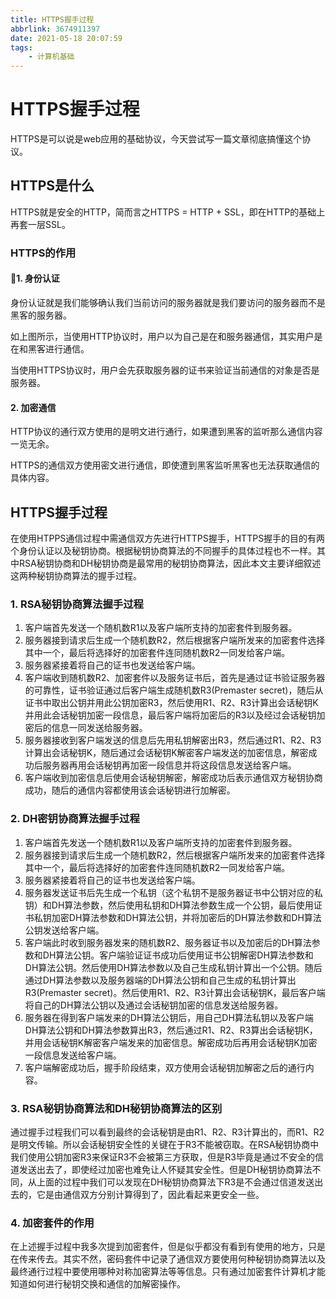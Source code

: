 ```yaml
---
title: HTTPS握手过程
abbrlink: 3674911397
date: 2021-05-18 20:07:59
tags: 
    - 计算机基础
---
```

# HTTPS握手过程

HTTPS是可以说是web应用的基础协议，今天尝试写一篇文章彻底搞懂这个协议。

## HTTPS是什么

HTTPS就是安全的HTTP，简而言之HTTPS = HTTP + SSL，即在HTTP的基础上再套一层SSL。

### HTTPS的作用

#### 1. 身份认证

身份认证就是我们能够确认我们当前访问的服务器就是我们要访问的服务器而不是黑客的服务器。

<BlogImage src="/HTTPS握手过程/HTTP中间人攻击.png" />

如上图所示，当使用HTTP协议时，用户以为自己是在和服务器通信，其实用户是在和黑客进行通信。

<BlogImage src="/HTTPS握手过程/HTTPS身份认证.png" />

当使用HTTPS协议时，用户会先获取服务器的证书来验证当前通信的对象是否是服务器。

#### 2. 加密通信

HTTP协议的通行双方使用的是明文进行通行，如果遭到黑客的监听那么通信内容一览无余。

<BlogImage src="/HTTPS握手过程/HTTP明文通信.png" />

HTTPS的通信双方使用密文进行通信，即使遭到黑客监听黑客也无法获取通信的具体内容。

<BlogImage src="/HTTPS握手过程/HTTPS加密通信.png" />

## HTTPS握手过程

在使用HTPPS通信过程中需通信双方先进行HTTPS握手，HTTPS握手的目的有两个身份认证以及秘钥协商。根据秘钥协商算法的不同握手的具体过程也不一样。其中RSA秘钥协商和DH秘钥协商是最常用的秘钥协商算法，因此本文主要详细叙述这两种秘钥协商算法的握手过程。

### 1. RSA秘钥协商算法握手过程

1. 客户端首先发送一个随机数R1以及客户端所支持的加密套件到服务器。
2. 服务器接到请求后生成一个随机数R2，然后根据客户端所发来的加密套件选择其中一个，最后将选择好的加密套件连同随机数R2一同发给客户端。
3. 服务器紧接着将自己的证书也发送给客户端。
4. 客户端收到随机数R2、加密套件以及服务证书后，首先是通过证书验证服务器的可靠性，证书验证通过后客户端生成随机数R3(Premaster secret)，随后从证书中取出公钥并用此公钥加密R3，然后使用R1、R2、R3计算出会话秘钥K并用此会话秘钥加密一段信息，最后客户端将加密后的R3以及经过会话秘钥加密后的信息一同发送给服务器。
5. 服务器接收到客户端发送的信息后先用私钥解密出R3，然后通过R1、R2、R3计算出会话秘钥K，随后通过会话秘钥K解密客户端发送的加密信息，解密成功后服务器再用会话秘钥再加密一段信息并将这段信息发送给客户端。
6. 客户端收到加密信息后使用会话秘钥解密，解密成功后表示通信双方秘钥协商成功，随后的通信内容都使用该会话秘钥进行加解密。

### 2. DH密钥协商算法握手过程

1. 客户端首先发送一个随机数R1以及客户端所支持的加密套件到服务器。
2. 服务器接到请求后生成一个随机数R2，然后根据客户端所发来的加密套件选择其中一个，最后将选择好的加密套件连同随机数R2一同发给客户端。
3. 服务器紧接着将自己的证书也发送给客户端。
4. 服务器发送证书后先生成一个私钥（这个私钥不是服务器证书中公钥对应的私钥）和DH算法参数，然后使用私钥和DH算法参数生成一个公钥，最后使用证书私钥加密DH算法参数和DH算法公钥，并将加密后的DH算法参数和DH算法公钥发送给客户端。
5. 客户端此时收到服务器发来的随机数R2、服务器证书以及加密后的DH算法参数和DH算法公钥。客户端验证证书成功后使用证书公钥解密DH算法参数和DH算法公钥。然后使用DH算法参数以及自己生成私钥计算出一个公钥。随后通过DH算法参数以及服务器端的DH算法公钥和自己生成的私钥计算出R3(Premaster secret)。然后使用R1、R2、R3计算出会话秘钥K，最后客户端将自己的DH算法公钥以及通过会话秘钥加密的信息发送给服务器。
6. 服务器在得到客户端发来的DH算法公钥后，用自己DH算法私钥以及客户端DH算法公钥和DH算法参数算出R3，然后通过R1、R2、R3算出会话秘钥K，并用会话秘钥K解密客户端发来的加密信息。解密成功后再用会话秘钥K加密一段信息发送给客户端。
7. 客户端解密成功后，握手阶段结束，双方使用会话秘钥加解密之后的通行内容。

### 3. RSA秘钥协商算法和DH秘钥协商算法的区别

通过握手过程我们可以看到最终的会话秘钥是由R1、R2、R3计算出的，而R1、R2是明文传输。所以会话秘钥安全性的关键在于R3不能被窃取。在RSA秘钥协商中我们使用公钥加密R3来保证R3不会被第三方获取，但是R3毕竟是通过不安全的信道发送出去了，即使经过加密也难免让人怀疑其安全性。但是DH秘钥协商算法不同，从上面的过程中我们可以发现在DH秘钥协商算法下R3是不会通过信道发送出去的，它是由通信双方分别计算得到了，因此看起来更安全一些。

### 4. 加密套件的作用

在上述握手过程中我多次提到加密套件，但是似乎都没有看到有使用的地方，只是在传来传去。其实不然，密码套件中记录了通信双方要使用何种秘钥协商算法以及最终通行过程中要使用哪种对称加密算法等等信息。只有通过加密套件计算机才能知道如何进行秘钥交换和通信的加解密操作。